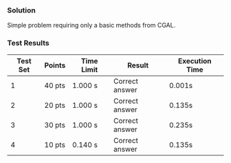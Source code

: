 ### Solution 

Simple problem requiring only a basic methods from CGAL.


### Test Results

| Test Set | Points | Time Limit | Result | Execution Time |
|----------|--------|------------|--------|----------------|
| 1 | 40 pts | 1.000 s | Correct answer | 0.001s |
| 2 | 20 pts | 1.000 s | Correct answer | 0.135s |
| 3 | 30 pts | 1.000 s | Correct answer | 0.235s |
| 4 | 10 pts | 0.140 s | Correct answer | 0.135s |